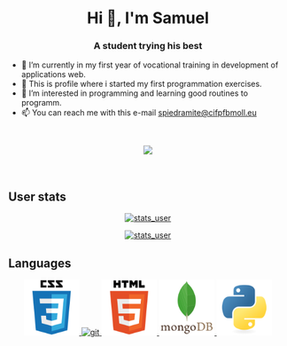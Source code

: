 <h1 align="center">Hi 👋, I'm Samuel</h1>
<h3 align="center">A student trying his best</h4>

<ul>
<li>🌱 I’m currently in my first year of vocational training in development of applications web.</li>
<li>🐾 This is profile where i started my first programmation exercises.</li>
<li>👀 I’m interested in programming and learning good routines to programm.</li>
<li>📫 You can reach me with this e-mail <a href="https://www.gmail.com/mail/help/intl/es/about.html?iframe" target="_blank">spiedramite@cifpfbmoll.eu</a></li>
</ul>
</br>
<p align="center"><a href="https://github.com/SPiedra955/github-readme-stats" align="center"> <img src="https://user-images.githubusercontent.com/114516225/209246513-a0407991-dca4-4139-8d4e-9b2f6ce1ed47.gif"/> </a></p>
</br>
<h2 align="left">User stats</h1>

<p align="center"><a href="https://github.com/SPiedra955/github-readme-stats"> <img src="https://github-readme-stats.vercel.app/api?username=SPiedra955&show_icons=true&theme=highcontrast&card_width=600px" alt="stats_user" width="max"/> </a></p>

<p align="center"><a href="https://github.com/SPiedra955/github-readme-stats" align="center"> <img src="https://github-readme-stats.vercel.app/api/top-langs/?username=SPiedra955&show_icons=true&theme=highcontrast&card_width=600px" alt="stats_user" width="600"/> </a></p>



<h2 align="left">Languages</h3>
<p align="center"> <a href="https://www.w3schools.com/css/" target="_blank" rel="noreferrer"> <img src="https://raw.githubusercontent.com/devicons/devicon/master/icons/css3/css3-original-wordmark.svg" alt="css3" width="100" height="100"/> </a> <a href="https://git-scm.com/" target="_blank" rel="noreferrer"> <img src="https://www.vectorlogo.zone/logos/git-scm/git-scm-icon.svg" alt="git" width="100" height="100"/> </a> <a href="https://www.w3.org/html/" target="_blank" rel="noreferrer"> <img src="https://raw.githubusercontent.com/devicons/devicon/master/icons/html5/html5-original-wordmark.svg" alt="html5" width="100" height="100"/> </a> <a href="https://www.mongodb.com/" target="_blank" rel="noreferrer"> <img src="https://raw.githubusercontent.com/devicons/devicon/master/icons/mongodb/mongodb-original-wordmark.svg" alt="mongodb" width="100" height="100"/> </a> <a href="https://www.python.org" target="_blank" rel="noreferrer"> <img src="https://raw.githubusercontent.com/devicons/devicon/master/icons/python/python-original.svg" alt="python" width="100" height="100"/> </a> </p>
